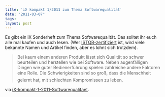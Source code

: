 ```yaml
---
title: 'iX kompakt 1/2011 zum Thema Softwarequalität'
date: "2011-03-07"
tags: 
layout: post
---
```

Es gibt ein iX Sonderheft zum Thema Softwarequalität. Das solltet ihr euch alle mal kaufen und auch lesen. (Wer <a href="http://istqb.de/">ISTQB-zertifiziert</a> ist, wird viele bekannte Namen und Artikel finden, aber es lohnt sich trotzdem).

> Bei kaum einem anderen Produkt lässt 
> sich Qualität so schwer beurteilen 
> und herstellen wie bei Software. Neben 
> augenfälligen Dingen wie guter Bedienerführung 
> spielen zahlreiche andere Faktoren eine 
> Rolle. Die Schwierigkeiten sind so groß, 
> dass die Menschheit gelernt hat, mit 
> schlechten Kompromissen zu leben.

via <a href="http://www.heise-shop.de/heise-zeitschriften-verlag/ix-kompakt-1-2011-softwarequalitaet_pid_14623305.html">iX-kompakt-1-2011-Softwarequalitaet</a>.
